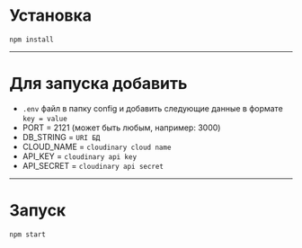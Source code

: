# Установка

`npm install`

---

# Для запуска добавить

-  `.env` файл  в папку config  и добавить следующие данные в формате `key = value`
  - PORT = 2121 (может быть любым, например: 3000)
  - DB_STRING = `URI БД`
  - CLOUD_NAME = `cloudinary cloud name`
  - API_KEY = `cloudinary api key`
  - API_SECRET = `cloudinary api secret`

---

# Запуск

`npm start`
